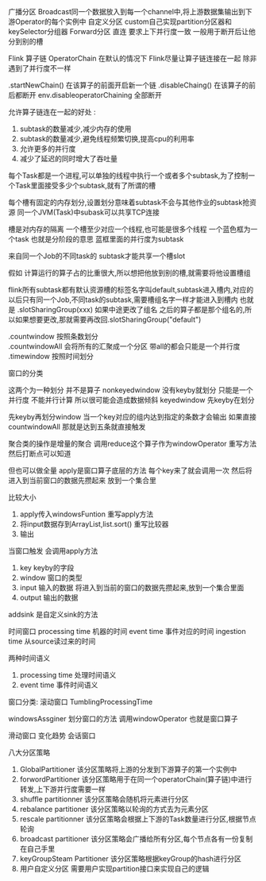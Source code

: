 广播分区 Broadcast同一个数据放入到每一个channel中,将上游数据集输出到下游Operator的每个实例中
自定义分区 custom自己实现partition分区器和keySelector分组器
Forward分区 直连 要求上下并行度一致 一般用于断开后让他分到别的槽 



Flink 算子链 OperatorChain
在默认的情况下 Flink尽量让算子链连接在一起 除非遇到了并行度不一样



.startNewChain() 在该算子的前面开启新一个链
.disableChaing() 在该算子的前后都断开
env.disableoperatorChaining 全部断开



允许算子链连在一起的好处 : 
1. subtask的数量减少,减少内存的使用
2. subtask的数量减少,避免线程频繁切换,提高cpu的利用率
3. 允许更多的并行度
4. 减少了延迟的同时增大了吞吐量



每个Task都是一个进程,可以单独的线程中执行一个或者多个subtask,为了控制一个Task里面接受多少个subtask,就有了所谓的槽

每个槽有固定的内存划分,设置划分意味着subtask不会与其他作业的subtask抢资源
同一个JVM(Task)中subask可以共享TCP连接  


槽是对内存的隔离 一个槽至少对应一个线程,也可能是很多个线程
一个蓝色框为一个task 也就是分阶段的意思 
蓝框里面的并行度为subtask

来自同一个Job的不同task的 subtask才能共享一个槽slot

假如  计算运行的算子占的比重很大,所以想把他放到别的槽,就需要将他设置槽组


flink所有subtask都有默认资源槽的标签名字叫default,subtask进入槽内,对应的
以后只有同一个Job,不同task的subtask,需要槽组名字一样才能进入到槽内 
也就是 .slotSharingGroup(xxx)
如果中途更改了组名
之后的算子都是那个组名的,所以如果想要更改,那就需要再改回.slotSharingGroup("default") 





.countwindow 按照条数划分  
.countwindowAll 会将所有的汇聚成一个分区  带all的都会只能是一个并行度 
.timewindow 按照时间划分

窗口的分类

这两个为一种划分 并不是算子
nonkeyedwindow  没有keyby就划分 只能是一个并行度 不能并行计算 所以很可能会造成数据倾斜 
keyedwindow     先keyby在划分

先keyby再划分window 当一个key对应的组内达到指定的条数才会输出
如果直接countwindowAll 那就是达到五条就直接触发


聚合类的操作是增量的聚合
调用reduce这个算子作为windowOperator 重写方法 然后打断点可以知道

但也可以做全量
apply是窗口算子底层的方法 每个key来了就会调用一次 然后将进入到当前窗口的数据先攒起来 放到一个集合里

比较大小
1. apply传入windowsFuntion 重写apply方法
2. 将input数据存到ArrayList,list.sort() 重写比较器
3. 输出


当窗口触发 会调用apply方法 
1. key keyby的字段 
2. window 窗口的类型
3. input 输入的数据 将进入到当前的窗口的数据先攒起来,放到一个集合里面
4. output 输出的数据 



addsink 是自定义sink的方法


时间窗口
processing time 机器的时间
event time 事件对应的时间
ingestion time 从source读过来的时间

两种时间语义
1. processing time 处理时间语义
2. event time 事件时间语义

窗口分类:
滚动窗口 TumblingProcessingTime

windowsAssginer  划分窗口的方法
调用windowOperator 也就是窗口算子 






滑动窗口 变化趋势
会话窗口 


八大分区策略
1. GlobalPartitioner 该分区策略将上游的分发到下游算子的第一个实例中
2. forwordPartitioner 该分区策略用于在同一个operatorChain(算子链)中进行转发,上下游并行度需要一样
3. shuffle partitionner 该分区策略会随机将元素进行分区
4. rebalance partitioner 该分区策略以轮询的方式去为元素分区
5. rescale partitionner 该分区策略会根据上下游的Task数量进行分区,根据节点轮询
6. broadcast partitioner 该分区策略会广播给所有分区,每个节点各有一份复制在自己手里
7. keyGroupSteam Partitioner 该分区策略根据keyGroup的hash进行分区
8. 用户自定义分区 需要用户实现partition接口来实现自己的逻辑